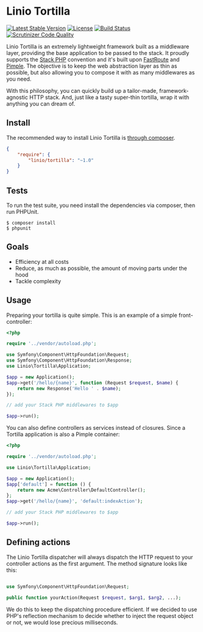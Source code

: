 Linio Tortilla
==============
[![Latest Stable Version](https://poser.pugx.org/linio/tortilla/v/stable.svg)](https://packagist.org/packages/linio/tortilla) [![License](https://poser.pugx.org/linio/tortilla/license.svg)](https://packagist.org/packages/linio/tortilla) [![Build Status](https://secure.travis-ci.org/LinioIT/tortilla.png)](http://travis-ci.org/LinioIT/tortilla) [![Scrutinizer Code Quality](https://scrutinizer-ci.com/g/LinioIT/tortilla/badges/quality-score.png?b=master)](https://scrutinizer-ci.com/g/LinioIT/tortilla/?branch=master)

Linio Tortilla is an extremely lightweight framework built as a middleware layer, providing the base application to be passed to the stack. It proudly supports the [Stack PHP](http://stackphp.com) convention and it's built upon [FastRoute](https://github.com/nikic/FastRoute) and [Pimple](http://pimple.sensiolabs.org). The objective is to keep the web abstraction layer as thin as possible, but also allowing you to compose it with as many middlewares as you need.

With this philosophy, you can quickly build up a tailor-made, framework-agnostic HTTP stack. And, just like a tasty super-thin tortilla, wrap it with anything you can dream of.

Install
-------

The recommended way to install Linio Tortilla is [through composer](http://getcomposer.org).

```JSON
{
    "require": {
        "linio/tortilla": "~1.0"
    }
}
```

Tests
-----

To run the test suite, you need install the dependencies via composer, then
run PHPUnit.

    $ composer install
    $ phpunit

Goals
-----

* Efficiency at all costs
* Reduce, as much as possible, the amount of moving parts under the hood
* Tackle complexity

Usage
-----

Preparing your tortilla is quite simple. This is an example of a simple front-controller:

```php
<?php

require '../vendor/autoload.php';

use Symfony\Component\HttpFoundation\Request;
use Symfony\Component\HttpFoundation\Response;
use Linio\Tortilla\Application;

$app = new Application();
$app->get('/hello/{name}', function (Request $request, $name) {
    return new Response('Hello ' . $name);
});

// add your Stack PHP middlewares to $app

$app->run();
```

You can also define controllers as services instead of closures. Since a Tortilla
application is also a Pimple container:

```php
<?php

require '../vendor/autoload.php';

use Linio\Tortilla\Application;

$app = new Application();
$app['default'] = function () {
    return new Acme\Controller\DefaultController();
};
$app->get('/hello/{name}', 'default:indexAction');

// add your Stack PHP middlewares to $app

$app->run();
```

Defining actions
----------------

The Linio Tortilla dispatcher will always dispatch the HTTP request to your controller
actions as the first argument. The method signature looks like this:

```php

use Symfony\Component\HttpFoundation\Request;

public function yourAction(Request $request, $arg1, $arg2, ...);
```

We do this to keep the dispatching procedure efficient. If we decided to use PHP's
reflection mechanism to decide whether to inject the request object or not, we would
lose precious milliseconds.
